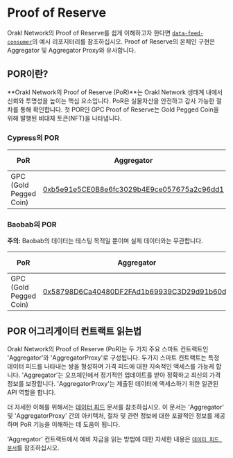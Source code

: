 # Proof of Reserve

Orakl Network의 Proof of Reserve를 쉽게 이해하고자 한다면 [`data-feed-consumer`](https://github.com/Bisonai/data-feed-consumer)의 예시 리포지터리를 참조하십시오. Proof of Reserve의 온체인 구현은 Aggregator 및 Aggregator Proxy와 유사합니다.

## POR이란?

**Orakl Network의 Proof of Reserve (PoR)**는 Orakl Network 생태계 내에서 신뢰와 투명성을 높이는 핵심 요소입니다. PoR은 실물자산을 안전하고 감사 가능한 절차를 통해 확인합니다. 첫 POR인 GPC Proof of Reserve는 Gold Pegged Coin을 위해 발행된 비대체 토큰(NFT)을 나타냅니다.

### Cypress의 POR

<table><thead><tr><th width="157">PoR</th><th>Aggregator</th><th>AggregatorProxy</th><th>Heartbeat (m)</th></tr></thead><tbody>
    <tr>
        <td>GPC (Gold Pegged Coin)</td>
        <td><a href="https://www.klaytnfinder.io/account/0xb5e91e5CE0B8e6fc3029b4E9ce057675a2c96dd1">0xb5e91e5CE0B8e6fc3029b4E9ce057675a2c96dd1</a></td>
        <td><a href="https://www.klaytnfinder.io/account/0x9FbA23B10692cB3fa6Fea09834855ACc597BD180">0x9FbA23B10692cB3fa6Fea09834855ACc597BD180</a></td>
        <td>60</td></tr></tr></tbody></table>

### Baobab의 POR

**주의:** Baobab의 데이터는 테스팅 목적일 뿐이며 실제 데이터와는 무관합니다.

<table><thead><tr><th width="157">PoR</th><th>Aggregator</th><th>AggregatorProxy</th><th>Heartbeat (m)</th></tr></thead><tbody>
    <tr>
        <td>GPC (Gold Pegged Coin)</td><td><a href="https://baobab.klaytnfinder.io/account/0x58798D6Ca40480DF2FAd1b69939C3D29d91b60d3">0x58798D6Ca40480DF2FAd1b69939C3D29d91b60d3</a></td>
        <td><a href="https://baobab.klaytnfinder.io/account/0x821179a6d4F62fa6979BF42bEb9eE16a1F14C4eD">0x821179a6d4F62fa6979BF42bEb9eE16a1F14C4eD</a></td>
        <td>2</td></tr></tr></tbody></table>

## POR 어그리게이터 컨트랙트 읽는법

Orakl Network의 Proof of Reserve (PoR)는 두 가지 주요 스마트 컨트랙트인 'Aggregator'와 'AggregatorProxy'로 구성됩니다. 두가지 스마트 컨트랙트는 특정 데이터 피드를 나타내는 쌍을 형성하며 가격 피드에 대한 지속적인 액세스를 가능케 합니다. 'Aggregator'는 오프체인에서 정기적인 업데이트를 받아 정확하고 최신의 가격 정보를 보장합니다. 'AggregatorProxy'는 제출된 데이터에 액세스하기 위한 일관된 API 역할을 합니다.

더 자세한 이해를 위해서는 [데이터 피드](./data-feed.md) 문서를 참조하십시오. 이 문서는 'Aggregator' 및 'AggregatorProxy' 간의 아키텍처, 절차 및 관련 정보에 대한 포괄적인 정보를 제공하며 PoR 기능을 이해하는 데 도움이 됩니다.

'Aggregator' 컨트랙트에서 예비 자금을 읽는 방법에 대한 자세한 내용은 [`데이터 피드 문서`](./data-feed#initialization)를 참조하십시오.
